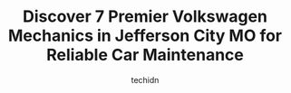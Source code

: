 ---
layout: ampstory
image: https://images.unsplash.com/photo-1612593968469-d44a2e6ab5d2?ixlib=rb-4.0.3&ixid=MnwxMjA3fDB8MHxwaG90by1wYWdlfHx8fGVufDB8fHx8&auto=format&fit=crop&w=640&h=853&q=80
author: techidn
featured: false
description: Looking for reliable and skilled Volkswagen Mechanic in Jefferson City MO, USA? Your search ends here with the 7 best Volkswagen Mechanic in town. With their expertise and commitment to deli
title: Discover 7 Premier Volkswagen Mechanics in Jefferson City MO for Reliable Car Maintenance
cover:
   title: Discover 7 Premier Volkswagen Mechanics in Jefferson City MO for Reliable Car Maintenance
   subtitle: Rickpate
   background: https://images.unsplash.com/photo-1612593968469-d44a2e6ab5d2?ixlib=rb-4.0.3&ixid=MnwxMjA3fDB8MHxwaG90by1wYWdlfHx8fGVufDB8fHx8&auto=format&fit=crop&w=640&h=853&q=80

pages: 
 - layout: thirds
   top: <h1>#1 Professional Automotive Service</h1>
   bottom: "<p>Desperately needed air in a tire. After several failed attempts to find a working air compressor at a gas station and completely out of quarters we stopped in to professi</p>"
   background: https://www.knot35.com/toplist/wp-content/uploads/2023/06/best-volkswagen-mechanic-1-in-jefferson-city-mo-1685840450.jpeg
   backgroundblur: true
 - layout: thirds
   top: <h1>#2 The Auto Shop</h1>
   bottom: "<p>612 Missouri Blvd Ct, Jefferson City, MO 65109, United States</p>"
   background: https://www.knot35.com/toplist/wp-content/uploads/2023/06/best-volkswagen-mechanic-2-in-jefferson-city-mo-1685840451.jpeg
   cta:
      link: https://www.knot35.com/toplist/discover-7-premier-volkswagen-mechanics-in-jefferson-city-mo-for-reliable-car-maintenance/
      text: Discover 7 Premier Volkswagen Mechanics in Jefferson City MO for Reliable Car Maintenance
 - layout: thirds
   top: <h1>#3 B & W Auto Service</h1>
   bottom: "<p>1530 E McCarty St, Jefferson City, MO 65101, United States</p>"
   background: https://www.knot35.com/toplist/wp-content/uploads/2023/06/best-volkswagen-mechanic-3-in-jefferson-city-mo-1685840451.jpeg
   cta:
      link: https://www.knot35.com/toplist/discover-7-premier-volkswagen-mechanics-in-jefferson-city-mo-for-reliable-car-maintenance/
      text: Discover 7 Premier Volkswagen Mechanics in Jefferson City MO for Reliable Car Maintenance
 - layout: thirds
   top: <h1>#4 Donnie Braun & Sons Auto Repair</h1>
   bottom: "<p>2900 Renns Lake Rd, Jefferson City, MO 65109, United States</p>"
   background: https://images.unsplash.com/photo-1567360425618-1594206637d2?ixlib=rb-4.0.3&ixid=MnwxMjA3fDB8MHxwaG90by1wYWdlfHx8fGVufDB8fHx8&auto=format&fit=crop&w=640&h=853&q=80
   cta:
      link: https://www.knot35.com/toplist/discover-7-premier-volkswagen-mechanics-in-jefferson-city-mo-for-reliable-car-maintenance/
      text: Discover 7 Premier Volkswagen Mechanics in Jefferson City MO for Reliable Car Maintenance
 - layout: thirds
   top: <h1>#5 Rusty Drewing Cadillac</h1>
   bottom: "<p>2033 Christy Dr, Jefferson City, MO 65101, United States</p>"
   background: https://images.unsplash.com/photo-1561679660-d00ee1e0dc8e?ixlib=rb-4.0.3&ixid=MnwxMjA3fDB8MHxwaG90by1wYWdlfHx8fGVufDB8fHx8&auto=format&fit=crop&w=640&h=853&q=80
   cta:
      link: https://www.knot35.com/toplist/discover-7-premier-volkswagen-mechanics-in-jefferson-city-mo-for-reliable-car-maintenance/
      text: Discover 7 Premier Volkswagen Mechanics in Jefferson City MO for Reliable Car Maintenance
 - layout: thirds
   top: <h1>#6 Frostys Auto Clinic</h1>
   bottom: "<p>310 Veterans Ln, Jefferson City, MO 65101, United States</p>"
   background: https://images.unsplash.com/photo-1602536052359-ef94c21c5948?ixlib=rb-4.0.3&ixid=MnwxMjA3fDB8MHxwaG90by1wYWdlfHx8fGVufDB8fHx8&auto=format&fit=crop&w=640&h=853&q=80
   cta:
      link: https://www.knot35.com/toplist/discover-7-premier-volkswagen-mechanics-in-jefferson-city-mo-for-reliable-car-maintenance/
      text: Discover 7 Premier Volkswagen Mechanics in Jefferson City MO for Reliable Car Maintenance
 - layout: thirds
   top: <h1>#7 Vanloo Service Center</h1>
   bottom: "<p>6009 Hound Hollow Ln, Jefferson City, MO 65101, United States</p>"
   background: https://images.unsplash.com/photo-1534312527009-56c7016453e6?ixlib=rb-4.0.3&ixid=MnwxMjA3fDB8MHxwaG90by1wYWdlfHx8fGVufDB8fHx8&auto=format&fit=crop&w=640&h=853&q=80
   cta:
      link: https://www.knot35.com/toplist/discover-7-premier-volkswagen-mechanics-in-jefferson-city-mo-for-reliable-car-maintenance/
      text: Discover 7 Premier Volkswagen Mechanics in Jefferson City MO for Reliable Car Maintenance
 - layout: thirds
   middle: Continue reading...
   background: https://images.unsplash.com/photo-1541356665065-22676f35dd40?ixlib=rb-4.0.3&ixid=MnwxMjA3fDB8MHxwaG90by1wYWdlfHx8fGVufDB8fHx8&auto=format&fit=crop&w=640&h=853&q=80
   cta:
      link: https://www.knot35.com/toplist/discover-7-premier-volkswagen-mechanics-in-jefferson-city-mo-for-reliable-car-maintenance/
      text: Discover 7 Premier Volkswagen Mechanics in Jefferson City MO for Reliable Car Maintenance
      
---